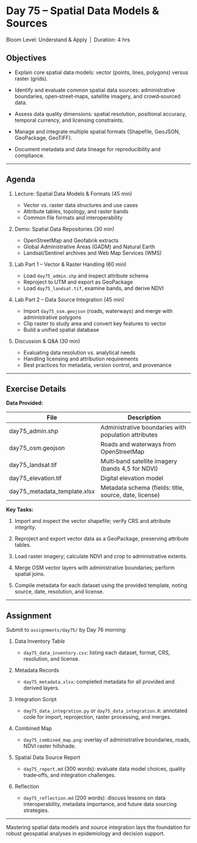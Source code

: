# **Day 75 – Spatial Data Models & Sources**  

Bloom Level: Understand & Apply | Duration: 4 hrs  

## Objectives  

- Explain core spatial data models: vector (points, lines, polygons) versus raster (grids).  

- Identify and evaluate common spatial data sources: administrative boundaries, open‐street‐maps, satellite imagery, and crowd‐sourced data.  

- Assess data quality dimensions: spatial resolution, positional accuracy, temporal currency, and licensing constraints.  

- Manage and integrate multiple spatial formats (Shapefile, GeoJSON, GeoPackage, GeoTIFF).  

- Document metadata and data lineage for reproducibility and compliance.  

---  

## Agenda  

1. Lecture: Spatial Data Models & Formats (45 min)  
   - Vector vs. raster data structures and use cases  
   - Attribute tables, topology, and raster bands  
   - Common file formats and interoperability  

2. Demo: Spatial Data Repositories (30 min)  
   - OpenStreetMap and Geofabrik extracts  
   - Global Administrative Areas (GADM) and Natural Earth  
   - Landsat/Sentinel archives and Web Map Services (WMS)  

3. Lab Part 1 – Vector & Raster Handling (60 min)  
   - Load `day75_admin.shp` and inspect attribute schema  
   - Reproject to UTM and export as GeoPackage  
   - Load `day75_landsat.tif`, examine bands, and derive NDVI  

4. Lab Part 2 – Data Source Integration (45 min)  
   - Import `day75_osm.geojson` (roads, waterways) and merge with administrative polygons  
   - Clip raster to study area and convert key features to vector  
   - Build a unified spatial database  

5. Discussion & Q&A (30 min)  
   - Evaluating data resolution vs. analytical needs  
   - Handling licensing and attribution requirements  
   - Best practices for metadata, version control, and provenance  

---  

## Exercise Details  

**Data Provided:**  

| File                          | Description                                               |
|-------------------------------|-----------------------------------------------------------|
| day75_admin.shp               | Administrative boundaries with population attributes      |
| day75_osm.geojson             | Roads and waterways from OpenStreetMap                    |
| day75_landsat.tif             | Multi‐band satellite imagery (bands 4,5 for NDVI)         |
| day75_elevation.tif           | Digital elevation model                                   |
| day75_metadata_template.xlsx  | Metadata schema (fields: title, source, date, license)    |

**Key Tasks:**  

1. Import and inspect the vector shapefile; verify CRS and attribute integrity.  

2. Reproject and export vector data as a GeoPackage, preserving attribute tables.  

3. Load raster imagery; calculate NDVI and crop to administrative extents.  

4. Merge OSM vector layers with administrative boundaries; perform spatial joins.  

5. Compile metadata for each dataset using the provided template, noting source, date, resolution, and license.  

---  

## Assignment  

Submit to `assignments/day75/` by Day 76 morning:  

1. Data Inventory Table  
   - `day75_data_inventory.csv`: listing each dataset, format, CRS, resolution, and license.  

2. Metadata Records  
   - `day75_metadata.xlsx`: completed metadata for all provided and derived layers.  

3. Integration Script  
   - `day75_data_integration.py` or `day75_data_integration.R`: annotated code for import, reprojection, raster processing, and merges.  

4. Combined Map  
   - `day75_combined_map.png`: overlay of administrative boundaries, roads, NDVI raster hillshade.  

5. Spatial Data Source Report  
   - `day75_report.md` (300 words): evaluate data model choices, quality trade‐offs, and integration challenges.  

6. Reflection  
   - `day75_reflection.md` (200 words): discuss lessons on data interoperability, metadata importance, and future data sourcing strategies.  

---  

Mastering spatial data models and source integration lays the foundation for robust geospatial analyses in epidemiology and decision support.
